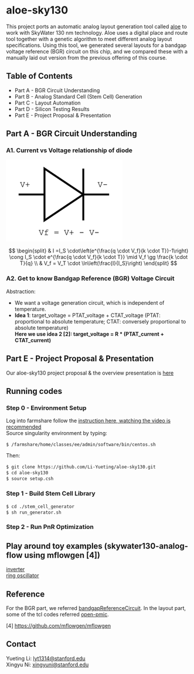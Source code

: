 # aloe-sky130
This project ports an automatic analog layout generation tool called [aloe](https://ieeexplore.ieee.org/document/9524486) to work with SkyWater 130 nm technology. Aloe uses a digital place and route tool together with a genetic algorithm to meet different analog layout specifications. Using this tool, we generated several layouts for a bandgap voltage reference (BGR) circuit on this chip, and we compared these with a manually laid out version from the previous offering of this course.

## Table of Contents
- Part A -  BGR Circuit Understanding
- Part B - Analog Standard Cell (Stem Cell) Generation
- Part C - Layout Automation
- Part D - Silicon Testing Results
- Part E - Project Proposal & Presentation
## Part A - BGR Circuit Understanding
### A1. Current vs Voltage relationship of diode

![Diode](https://github.com/Li-Yueting/aloe-sky130/blob/main/images/diode.png)

$$
\begin{split}
& I =I_S \cdot\left(e^{\frac{q \cdot V_f}{k \cdot T}}-1\right) \cong I_S \cdot e^{\frac{q \cdot V_f}{k \cdot T}} \mid V_f \gg \frac{k \cdot T}{q} 
\\
& V_f = V_T \cdot \ln\left(\frac{I}{I_S}\right)
\end{split}
$$
### A2. Get to know Bandgap Reference (BGR) Voltage Circuit
Abstraction:
- We want a voltage generation circuit, which is independent of temperature. 
- **Idea 1**: target_voltage = PTAT_voltage + CTAT_voltage
(PTAT: proportional to absolute temperature; CTAT: conversely proportional to absolute temperature) <br>
**Here we use idea 2 [2]: target_voltage = R * (PTAT_current + CTAT_current)**

## Part E - Project Proposal & Presentation
Our aloe-sky130 project proposal & the overview presentation is [here](https://drive.google.com/drive/folders/1wuhCuDhPMV9OHajH3ZFC1K35qJaZ7o5d?usp=sharing)
## Running codes
### Step 0 - Environment Setup 
Log into farmshare follow the [instruction here, watching the video is recommended](https://ee.stanford.edu/student-resources/it-resources/ee-instructional-computing-resources)  <br>
Source singularity environment by typing: <br>
``` 
$ /farmshare/home/classes/ee/admin/software/bin/centos.sh 
``` 
Then:
``` 
$ git clone https://github.com/Li-Yueting/aloe-sky130.git 
$ cd aloe-sky130
$ source setup.csh  
```
### Step 1 - Build Stem Cell Library
``` 
$ cd ./stem_cell_generator 
$ sh run_generator.sh  
```
### Step 2 - Run PnR Optimization

## Play around toy examples (skywater130-analog-flow using mflowgen [4])
[inverter](./inverter) <br>
[ring oscillator](./ringosc) 
## Reference 
 For the BGR part, we referred [bandgapReferenceCircuit](https://github.com/johnkustin/bandgapReferenceCircuit). In the layout part, some of the tcl codes referred [open-pmic](https://github.com/westonb/open-pmic ).

[4] https://github.com/mflowgen/mflowgen
## Contact
Yueting Li: lyt1314@stanford.edu <br>
Xingyu Ni: xingyuni@stanford.edu
